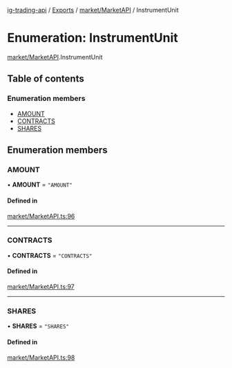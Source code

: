 [ig-trading-api](../README.md) / [Exports](../modules.md) / [market/MarketAPI](../modules/market_MarketAPI.md) / InstrumentUnit

# Enumeration: InstrumentUnit

[market/MarketAPI](../modules/market_MarketAPI.md).InstrumentUnit

## Table of contents

### Enumeration members

- [AMOUNT](market_MarketAPI.InstrumentUnit.md#amount)
- [CONTRACTS](market_MarketAPI.InstrumentUnit.md#contracts)
- [SHARES](market_MarketAPI.InstrumentUnit.md#shares)

## Enumeration members

### AMOUNT

• **AMOUNT** = `"AMOUNT"`

#### Defined in

[market/MarketAPI.ts:96](https://github.com/bennycode/ig-trading-api/blob/f7fd8d0/src/market/MarketAPI.ts#L96)

---

### CONTRACTS

• **CONTRACTS** = `"CONTRACTS"`

#### Defined in

[market/MarketAPI.ts:97](https://github.com/bennycode/ig-trading-api/blob/f7fd8d0/src/market/MarketAPI.ts#L97)

---

### SHARES

• **SHARES** = `"SHARES"`

#### Defined in

[market/MarketAPI.ts:98](https://github.com/bennycode/ig-trading-api/blob/f7fd8d0/src/market/MarketAPI.ts#L98)
